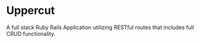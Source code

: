 # Uppercut

A full stack Ruby Rails Application utilizing RESTful routes that includes full CRUD
functionality.
